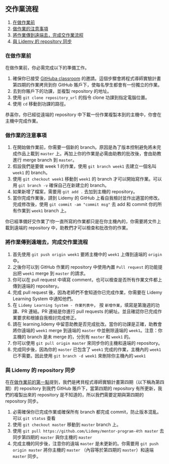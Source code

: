 ## 交作業流程
1. [在做作業前](#在做作業前)
2. [做作業的注意事項](做作業的注意事項)
3. [將作業傳到遠端去，完成交作業流程](將作業傳到遠端去，完成交作業流程)
4. [與 Lidemy 的 repository 同步](#與-Lidemy-的-repository-同步)

### 在做作業前
在做作業前，你必需完成以下的準備工作。
1. 確保你已接受 [GitHuba classroom](https://classroom.github.com/a/SbDvk2) 的邀請。這個步驟會將程式導師實驗計畫第四期的作業拷貝到你 GitHub 賬戶下，使每名學生都會有一份獨立的作業。
2. 去到你賬戶下的功課，並複製 repository 的地址。
3. 使用 `git clone repository_url` 的指令 clone 功課到指定電腦位置。
4. 使用 `cd` 移動到功課的路徑。

恭喜你，你已經從遠端的 repository 中下載一份作業複製本到的主機中，你會在主機中完成作業。


### 做作業的注意事項
1. 在開始做作業前，你需要一個新的 branch。原因是為了版本控制避免將未完成作品上載到 `master` 上。再加上你的作業是必需由助教的批改後，會由助教進行 merge branch 到 `master`。
2. 假設我們是要做 week 1 的作業，使用 `git branch week1` 去建立一個名叫 `week1` 的 branch。
3. 使用 `git checkout week1` 移動到 `week1` 的 branch 才可以開始寫作業。可以用 `git branch -v` 確保自己在新建立的 branch。
4. 如果新增了檔案，需要用 `git add .` 去加到主機的 repository。
5. 當你完成作業後，請到 Lidemy 的 GitHub 上看自我檢討並作出適當的修改。完成修改後，使用 `git commit -am "commit msg"` 去 add 和 commit 你的所有作業到 `week1` branch 上。

你已經準備好交作業了!你一直所寫的作業都只是在你主機內的，你需要將文件上載到遠端的 repository 中，助教們才可以檢查和批改你的作業。

### 將作業傳到遠端去，完成交作業流程
1. 首先使用 `git push origin week1` 要將主機中的 `week1` 上傳到遠端的 `origin` 中。
2. 之後你可以到 GitHub 作業的 repository 中使用內置 `Pull request` 的功能提出把 `week1` merge 到 `master` 的請求。
3. 你可以在 pull request 中填寫 comment，也可以檢查是否所有作業文件都上傳到遠端的 repositery。
4. 完成 pull request 後，因為老師們不會知道你已完成作業，你需要在 Lidemy Learning System 中通知他們。
5. 在 `Lidemy Learning System - 作業列表中`， 按 `新增作業`，填寫是第幾週的功課、PR 連結。PR 連結是你進行 pull requests 的網址。並且確認你已完成作業要求和根據自我檢討完成修正。
6. 請在 learning.lidemy 中留意助教是否完成批改。當你的功課是正確，助教會將你遠端的 `week1` merge 到遠端的 `master` 中並刪除遠端的 `week1`。注意：你主機的 branch 是未 merge 的，分別有 `master` 和 `week1` 的。
7. 你可以使用 `git pull origin master` 來同步你的主機和遠端的 repository。
8. 完成同步後，因為你的 `master` 已包含了 `week1` 完成的作業，主機內的 `week1` 已不需要。因此使用 `git branch -d week1` 來刪除你主機內的 `week1`

### 與 Lidemy 的 repository 同步
在[在做作業前的第一點](#在做作業前)提到，我們是拷貝程式導師實驗計畫第四期（以下稱為第四期）的 repository 到我們 GitHub 賬戶下，當第四期的 repository 有所更新，我們的複製出來的 repository 是不知道的，所以我們需要定期與第四期的 repository 同步。
1. 必需確保你已完成作業或確保所有 branch 都完成 commit，防止版本混亂。 可以 `git status` 查看
2. 使用 `git checkout master` 移動到 `master` branch 上。
3. 使用 `git pull https://github.com/Lidemy/mentor-program-4th master` 去同步第四期的 `master` 與你主機的 `master`
4. 完成主機的同步後，注意你的遠端 `master` 是未更新的。你需要用 `git push origin master` 將你主機的 `master` （內容等於第四期的 `master`）和遠端 `master` 同步。

